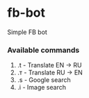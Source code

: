 # fb-bot
Simple FB bot

### Available commands
1. .t - Translate EN -> RU
2. .т - Translate RU -> EN
3. .s - Google search
4. .i - Image search
